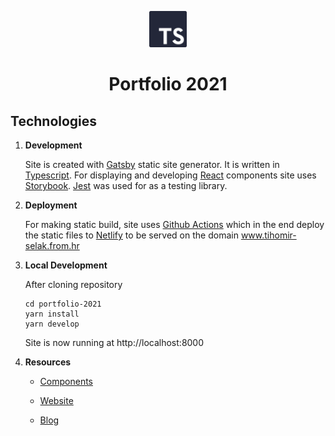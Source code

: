 <p align="center">
  <a href="https://www.tihomir-selak.from.hr/">
    <img alt="Logo" src="./content/images/logo.svg" width="60" />
  </a>
</p>
<h1 align="center">
  Portfolio 2021
</h1>

## Technologies

1.  **Development**

    Site is created with <a href="https://www.gatsbyjs.com/">Gatsby</a> static site generator. It is written in <a href="https://www.typescriptlang.org/">Typescript</a>. For displaying and developing <a href="https://reactjs.org/">React</a> components site uses <a href="https://storybook.js.org/">Storybook</a>. <a href="https://jestjs.io/">Jest</a> was used for as a testing library.


2.  **Deployment**

    For making static build, site uses <a href="https://github.com/features/actions">Github Actions</a> which in the end deploy the static files to <a href="https://www.netlify.com/">Netlify</a> to be served on the domain <a href="https://www.tihomir-selak.from.hr/">www.tihomir-selak.from.hr</a>

3.  **Local Development**

    After cloning repository

    ```shell
    cd portfolio-2021
    yarn install
    yarn develop
    ```

    Site is now running at http://localhost:8000

4.  **Resources**

    - [Components](https://tihi321.github.io/portfolio_2021/?path=/story/components-buttons--featured-button)

    - [Website](https://www.tihomir-selak.from.hr/)

    - [Blog](https://www.tihomir-selak.from.hr/posts)
